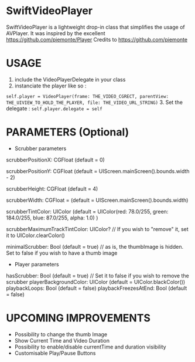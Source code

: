 # SwiftVideoPlayer
SwiftVideoPlayer is a lightweight drop-in class that simplifies the usage of AVPlayer.
It was inspired by the excellent https://github.com/piemonte/Player
Credits to https://github.com/piemonte

# USAGE
1. include the VideoPlayerDelegate in your class
2. instanciate the player like so :

  ```self.player = VideoPlayer(frame: THE_VIDEO_CGRECT, parentView: THE_UIVIEW_TO_HOLD_THE_PLAYER, file: THE_VIDEO_URL_STRING)```
3. Set the delegate : `self.player.delegate = self`

# PARAMETERS (Optional)
- Scrubber parameters 

scrubberPositionX: CGFloat (default = 0)

scrubberPositionY: CGFloat (default = UIScreen.mainScreen().bounds.width - 2)

scrubberHeight: CGFloat (default = 4)

scrubberWidth: CGFloat = (default = UIScreen.mainScreen().bounds.width)

scrubberTintColor: UIColor (default = UIColor(red: 78.0/255, green: 184.0/255, blue: 87.0/255, alpha: 1.0) )

scrubberMaximumTrackTintColor: UIColor? // If you wish to "remove" it, set it to UIColor.clearColor()

minimalScrubber: Bool (default = true) // as is, the thumbImage is hidden. Set to false if you wish to have a thumb image

- Player parameters

hasScrubber: Bool (default = true) // Set it to false if you wish to remove the scrubber
playerBackgroundColor: UIColor (default = UIColor.blackColor())
playbackLoops: Bool (default = false)
playbackFreezesAtEnd: Bool (default = false)

# UPCOMING IMPROVEMENTS
- Possibility to change the thumb Image
- Show Current Time and Video Duration
- Possibility to enable/disable currentTime and duration visibility
- Customisable Play/Pause Buttons
